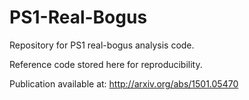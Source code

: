 PS1-Real-Bogus
==============

Repository for PS1 real-bogus analysis code. 

Reference code stored here for reproducibility.

Publication available at:
http://arxiv.org/abs/1501.05470
